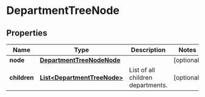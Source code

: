 

# DepartmentTreeNode


## Properties

| Name | Type | Description | Notes |
|------------ | ------------- | ------------- | -------------|
|**node** | [**DepartmentTreeNodeNode**](DepartmentTreeNodeNode.md) |  |  [optional] |
|**children** | [**List&lt;DepartmentTreeNode&gt;**](DepartmentTreeNode.md) | List of all children departments. |  [optional] |



